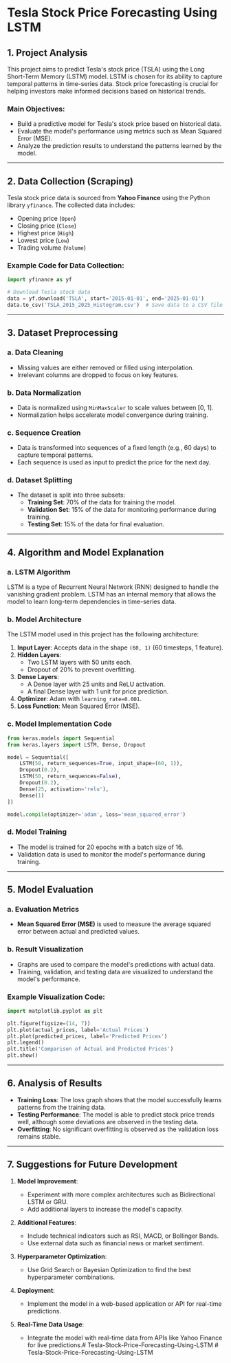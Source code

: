 # Tesla Stock Price Forecasting Using LSTM

## 1. Project Analysis
This project aims to predict Tesla's stock price (TSLA) using the Long Short-Term Memory (LSTM) model. LSTM is chosen for its ability to capture temporal patterns in time-series data. Stock price forecasting is crucial for helping investors make informed decisions based on historical trends.

### Main Objectives:
- Build a predictive model for Tesla's stock price based on historical data.
- Evaluate the model's performance using metrics such as Mean Squared Error (MSE).
- Analyze the prediction results to understand the patterns learned by the model.

---

## 2. Data Collection (Scraping)
Tesla stock price data is sourced from **Yahoo Finance** using the Python library `yfinance`. The collected data includes:
- Opening price (`Open`)
- Closing price (`Close`)
- Highest price (`High`)
- Lowest price (`Low`)
- Trading volume (`Volume`)

### Example Code for Data Collection:
```python
import yfinance as yf

# Download Tesla stock data
data = yf.download('TSLA', start='2015-01-01', end='2025-01-01')
data.to_csv('TSLA_2015_2025_Histogram.csv')  # Save data to a CSV file
```

---

## 3. Dataset Preprocessing
### a. **Data Cleaning**
- Missing values are either removed or filled using interpolation.
- Irrelevant columns are dropped to focus on key features.

### b. **Data Normalization**
- Data is normalized using `MinMaxScaler` to scale values between [0, 1].
- Normalization helps accelerate model convergence during training.

### c. **Sequence Creation**
- Data is transformed into sequences of a fixed length (e.g., 60 days) to capture temporal patterns.
- Each sequence is used as input to predict the price for the next day.

### d. **Dataset Splitting**
- The dataset is split into three subsets:
  - **Training Set**: 70% of the data for training the model.
  - **Validation Set**: 15% of the data for monitoring performance during training.
  - **Testing Set**: 15% of the data for final evaluation.

---

## 4. Algorithm and Model Explanation
### a. **LSTM Algorithm**
LSTM is a type of Recurrent Neural Network (RNN) designed to handle the vanishing gradient problem. LSTM has an internal memory that allows the model to learn long-term dependencies in time-series data.

### b. **Model Architecture**
The LSTM model used in this project has the following architecture:
1. **Input Layer**: Accepts data in the shape `(60, 1)` (60 timesteps, 1 feature).
2. **Hidden Layers**:
   - Two LSTM layers with 50 units each.
   - Dropout of 20% to prevent overfitting.
3. **Dense Layers**:
   - A Dense layer with 25 units and ReLU activation.
   - A final Dense layer with 1 unit for price prediction.
4. **Optimizer**: Adam with `learning_rate=0.001`.
5. **Loss Function**: Mean Squared Error (MSE).

### c. **Model Implementation Code**
```python
from keras.models import Sequential
from keras.layers import LSTM, Dense, Dropout

model = Sequential([
    LSTM(50, return_sequences=True, input_shape=(60, 1)),
    Dropout(0.2),
    LSTM(50, return_sequences=False),
    Dropout(0.2),
    Dense(25, activation='relu'),
    Dense(1)
])

model.compile(optimizer='adam', loss='mean_squared_error')
```

### d. **Model Training**
- The model is trained for 20 epochs with a batch size of 16.
- Validation data is used to monitor the model's performance during training.

---

## 5. Model Evaluation
### a. **Evaluation Metrics**
- **Mean Squared Error (MSE)** is used to measure the average squared error between actual and predicted values.

### b. **Result Visualization**
- Graphs are used to compare the model's predictions with actual data.
- Training, validation, and testing data are visualized to understand the model's performance.

### Example Visualization Code:
```python
import matplotlib.pyplot as plt

plt.figure(figsize=(14, 7))
plt.plot(actual_prices, label='Actual Prices')
plt.plot(predicted_prices, label='Predicted Prices')
plt.legend()
plt.title('Comparison of Actual and Predicted Prices')
plt.show()
```

---

## 6. Analysis of Results
- **Training Loss**: The loss graph shows that the model successfully learns patterns from the training data.
- **Testing Performance**: The model is able to predict stock price trends well, although some deviations are observed in the testing data.
- **Overfitting**: No significant overfitting is observed as the validation loss remains stable.

---

## 7. Suggestions for Future Development
1. **Model Improvement**:
   - Experiment with more complex architectures such as Bidirectional LSTM or GRU.
   - Add additional layers to increase the model's capacity.

2. **Additional Features**:
   - Include technical indicators such as RSI, MACD, or Bollinger Bands.
   - Use external data such as financial news or market sentiment.

3. **Hyperparameter Optimization**:
   - Use Grid Search or Bayesian Optimization to find the best hyperparameter combinations.

4. **Deployment**:
   - Implement the model in a web-based application or API for real-time predictions.

5. **Real-Time Data Usage**:
   - Integrate the model with real-time data from APIs like Yahoo Finance for live predictions.#   T e s l a - S t o c k - P r i c e - F o r e c a s t i n g - U s i n g - L S T M  
 #   T e s l a - S t o c k - P r i c e - F o r e c a s t i n g - U s i n g - L S T M  
 
